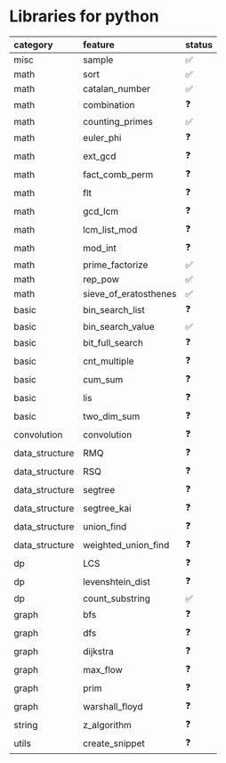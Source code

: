 
# Libraries for python
| category       | feature               | status   |
|:---------------|:----------------------|:---------|
| misc           | sample                | ✅        |
| math           | sort                  | ✅        |
| math           | catalan_number        | ✅        |
| math           | combination           | ❓        |
| math           | counting_primes       | ✅        |
| math           | euler_phi             | ❓        |
| math           | ext_gcd               | ❓        |
| math           | fact_comb_perm        | ❓        |
| math           | flt                   | ❓        |
| math           | gcd_lcm               | ❓        |
| math           | lcm_list_mod          | ❓        |
| math           | mod_int               | ❓        |
| math           | prime_factorize       | ✅        |
| math           | rep_pow               | ✅        |
| math           | sieve_of_eratosthenes | ✅        |
| basic          | bin_search_list       | ❓        |
| basic          | bin_search_value      | ✅        |
| basic          | bit_full_search       | ❓        |
| basic          | cnt_multiple          | ❓        |
| basic          | cum_sum               | ❓        |
| basic          | lis                   | ❓        |
| basic          | two_dim_sum           | ❓        |
| convolution    | convolution           | ❓        |
| data_structure | RMQ                   | ❓        |
| data_structure | RSQ                   | ❓        |
| data_structure | segtree               | ❓        |
| data_structure | segtree_kai           | ❓        |
| data_structure | union_find            | ❓        |
| data_structure | weighted_union_find   | ❓        |
| dp             | LCS                   | ❓        |
| dp             | levenshtein_dist      | ❓        |
| dp             | count_substring       | ✅        |
| graph          | bfs                   | ❓        |
| graph          | dfs                   | ❓        |
| graph          | dijkstra              | ❓        |
| graph          | max_flow              | ❓        |
| graph          | prim                  | ❓        |
| graph          | warshall_floyd        | ❓        |
| string         | z_algorithm           | ❓        |
| utils          | create_snippet        | ❓        |